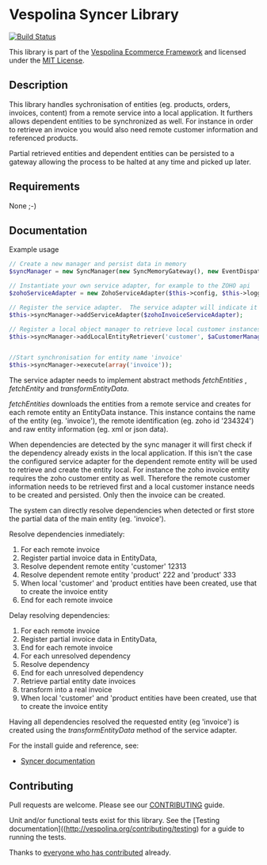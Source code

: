 Vespolina Syncer Library
======================

[![Build Status](https://secure.travis-ci.org/vespolina/syncer.png?branch=master)](http://travis-ci.org/vespolina/syncer)

This library is part of the [Vespolina Ecommerce Framework](http://vespolina.org/)
and licensed under the [MIT License](LICENSE).

## Description

This library handles sychronisation of entities (eg. products, orders, invoices, content) from a remote service into a local application.
It furthers allows dependent entities to be synchronized as well.   For instance in order to retrieve an invoice you would also need remote customer information and referenced products.

Partial retrieved entities and dependent entities can be persisted to a gateway allowing the process to be halted at any time and picked up later.



## Requirements

None ;-)

## Documentation

Example usage

```php
// Create a new manager and persist data in memory
$syncManager = new SyncManager(new SyncMemoryGateway(), new EventDispatcher(), $this->logger );

// Instantiate your own service adapter, for example to the ZOHO api
$zohoServiceAdapter = new ZohoServiceAdapter($this->config, $this->logger);,

// Register the service adapter.  The service adapter will indicate it supports the 'invoice' entity
$this->syncManager->addServiceAdapter($zohoInvoiceServiceAdapter);

// Register a local object manager to retrieve local customer instances from the database.
$this->syncManager->addLocalEntityRetriever('customer', $aCustomerManager, 'findById');


//Start synchronisation for entity name 'invoice'
$this->syncManager->execute(array('invoice'));
```

The service adapter needs to implement abstract methods *fetchEntities* , *fetchEntity* and *transformEntityData*.

*fetchEntities* downloads the entities from a remote service and creates for each remote entity an EntityData instance.
This instance contains the name of the entity (eg. 'invoice'), the remote identification (eg. zoho id '234324') and raw entity information (eg. xml or json data).

When dependencies are detected by the sync manager it will first check if the dependency already exists in the local application.
If this isn't the case the configured service adapter for the dependent remote entity will be used to retrieve and create the entity local.
For instance the zoho invoice entity requires the zoho customer entity as well.
Therefore the remote customer information needs to be retrieved first and a local customer instance needs to be created and persisted.  Only then the invoice can be created.

The system can directly resolve dependencies when detected or first store the partial data of the main entity (eg. 'invoice').

Resolve dependencies inmediately:

1. For each remote invoice
2. Register partial invoice data in EntityData,
3. Resolve dependent remote entity 'customer' 12313
3. Resolve dependent remote entity 'product' 222 and 'product' 333
4. When local 'customer' and 'product entities have been created, use that to create the invoice entity
5. End for each remote invoice

Delay resolving dependencies:

1. For each remote invoice
2. Register partial invoice data in EntityData,
3. End for each remote invoice
4. For each unresolved dependency
5. Resolve dependency
6. End for each unresolved dependency
7. Retrieve partial entity date invoices
8. transform into a real invoice
9. When local 'customer' and 'product entities have been created, use that to create the invoice entity

Having all dependencies resolved the requested entity (eg 'invoice') is created using the *transformEntityData* method of the service adapter.


For the install guide and reference, see:

* [Syncer documentation](http://docs.vespolina.org/components/syncer.html)

## Contributing

Pull requests are welcome. Please see our
[CONTRIBUTING](http://vespolina.org/contributing/guide)
guide.

Unit and/or functional tests exist for this library. See the
[Testing documentation]((http://vespolina.org/contributing/testing)
for a guide to running the tests.

Thanks to
[everyone who has contributed](https://github.com/vespolina/syncer/contributors) already.
